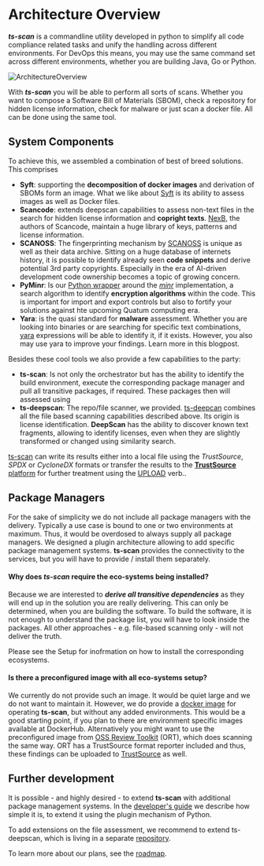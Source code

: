 # Architecture Overview

***ts-scan*** is a commandline utility developed in python to simplify all code compliance related tasks and unify the handling across different environments. For DevOps this means, you may use the same command set across different environments, whether you are building Java, Go or Python.

![ArchitectureOverview](/ts-scan/assets/tsScanArchitecture.001.png)

With ***ts-scan*** you will be able to perform all sorts of scans. Whether you want to compose a Software Bill of Materials (SBOM), check a repository for hidden license information, check for malware or just scan a docker file. All can be done using the same tool. 

## System Components

To achieve this, we assembled a combination of best of breed solutions. This comprises

* **Syft**: supporting the **decomposition of docker images** and derivation of SBOMs form an image. What we like about [Syft](https://github.com/anchore/syft) is its ability to assess images as well as Docker files.
* **Scancode**: extends deepscan capabilities to assess non-text files in the search for hidden license information and **copright texts**. [NexB](https://github.com/aboutcode-org/scancode-toolkit), the authors of Scancode, maintain a huge library of keys, patterns and license information. 
* **SCANOSS**: The fingerprinting mechanism by [SCANOSS](https://scanoss.com) is unique as well as their data archive. Sitting on a huge database of internets history, it is possible to identify already seen **code snippets** and derive potential 3rd party copyrights. Especially in the era of AI-driven development code ownership becomes a topic of growing concern. 
* **PyMinr**: Is our [Python wrapper](https://github.com/trustsource/pyminr) around the *[minr](https://github.com/scanoss/minr)* implementation, a search algorithm to identify **encryption algorithms** within the code. This is important for import and export controls but also to fortify your solutions against hte upcoming Quatum computing era.
* **Yara**: is the quasi standard for **malware** assessment. Whether you are looking into binaries or are searching for specific text combinations, [yara](https://github.com/VirusTotal/yara) expressions will be able to identify it, if it exists. However, you also may use yara to improve your findings. Learn more in this blogpost.

Besides these cool tools we also provide a few capabilities to the party:

* **ts-scan**: Is not only the orchestrator but has the ability to identify the build environment, execute the corresponding package manager and pull all transitive packages, if required. These packages then will assessed using 
* **ts-deepscan**: The repo/file scanner, we provided. [ts-deepcan](https://github.com/trustsource/ts-deepscan) combines all the file based scanning capabilities described above. Its origin is license identification. **DeepScan** has the ability to discover known text fragments, allowing to identify licenses, even when they are slightly transformed or changed using similarity search.  

 [ts-scan](https://github.com/trustsource/ts-scan) can write its results either into a local file using the *TrustSource*, *SPDX* or *CycloneDX* formats or transfer the results to the [**TrustSource** platform](https://app.trustsource.io/) for further treatment using the [UPLOAD](/ts-scan/index) verb..

## Package Managers

For the sake of simplicity we do not include all package managers with the delivery. Typically a use case is bound to one or two environments at maximum. Thus, it would be overdosed to always supply all package managers. We designed a plugin architecture allowing to add specific package management systems. **ts-scan** provides the connectivity to the services, but you will have to provide / install them separately. 

#### Why does *ts-scan* require the eco-systems being installed?

Because we are interested to ***derive all transitive dependencies*** as they will end up in the solution you are really delivering. This can only be determined, when you are building the software. To build the software, it is not enough to understand the package list, you will have to look inside the packages. All other  approaches - e.g. file-based scanning only - will not deliver the truth. 

Please see the Setup for inofrmation on how to install the corresponding ecosystems. 

#### Is there a preconfigured image with all eco-systems setup?

We currently do not provide such an image. It would be quiet large and we do not want to maintain it. However, we do provide a [docker image](https://github.com/TrustSource/ts-scan/blob/main/Dockerfile) for operating **ts-scan**, but without any added environments. This would be a good starting point, if you plan to  there are environment specific images available at DockerHub. Alternatively you might want to use the preconfigured image from [OSS Review Toolkit](https://github.com/doubleopen-project/ort) (ORT), which does scanning the same way. ORT has a TrustSource format reporter included and thus, these findings can be uploaded to [TrustSource](https://app.trustsource.io) as well. 



## Further development

It is possible - and highly desired - to extend **ts-scan** with additional package management systems. In the [developer's guide](/ts-scan/guidelines.md) we describe how simple it is, to extend it using the plugin mechanism of Python. 

To add extensions on the file assessment, we recommend to extend ts-deepscan, which is living in a separate [repository](https://github.com/trustsource/ts-deepscan).

To learn more about our plans, see the [roadmap](/ts-scan/roadmap.md).